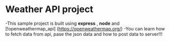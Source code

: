 # Weather API project

-This sample project is built using **express** , **node** and [!openweathermap_api] (https://openweathermap.org/)
-You can learn how to fetch data from api, pase the json data and how to post data to server!!!
